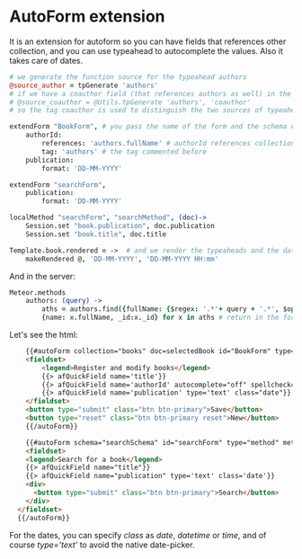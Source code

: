 AutoForm extension
==================

It is an extension for autoform so you can have fields that references other collection, and you can use typeahead to autocomplete the values. Also it takes care of dates.

```coffee
# we generate the function source for the typeahead authors
@source_author = tpGenerate 'authors'
# if we have a coauthor field (that references authors as well) in the book, we have to define
# @source_coauthor = @Utils.tpGenerate 'authors', 'coauthor'
# so the tag coauthor is used to distinguish the two sources of typeahead

extendForm "BookForm", # you pass the name of the form and the schema extension
    authorId:
        references: 'authors.fullName' # authorId references collection authors, and fullName is the field to display
        tag: 'authors' # the tag commented before
    publication:
        format: 'DD-MM-YYYY'

extendForm "searchForm",
    publication:
        format: 'DD-MM-YYYY'

localMethod "searchForm", "searchMethod", (doc)->  
    Session.set "book.publication", doc.publication 
    Session.set "book.title", doc.title

Template.book.rendered = ->  # and we render the typeaheads and the date pickers
    makeRendered @, 'DD-MM-YYYY', 'DD-MM-YYYY HH:mm'    
```

And in the server:

```coffee
Meteor.methods
    authors: (query) -> 
        aths = authors.find({fullName: {$regex: '.*'+ query + '.*', $options: 'i'}}).fetch()
        {name: x.fullName, _id:x._id} for x in aths # return in the form {_id:..., name:...}
```

Let's see the html:
```html
    {{#autoForm collection="books" doc=selectedBook id="BookForm" type=typeBookForm validation='submit'}}
    <fieldset>    
        <legend>Register and modify books</legend>    
        {{> afQuickField name='title'}}        
        {{> afQuickField name='authorId' autocomplete="off" spellcheck="off" class="typeahead" data-source="source_author"}}        
        {{> afQuickField name='publication' type='text' class="date"}}
    </fieldset>
    <button type="submit" class="btn btn-primary">Save</button>
    <button type="reset" class="btn btn-primary reset">New</button>
    {{/autoForm}}

    {{#autoForm schema="searchSchema" id="searchForm" type="method" meteormethod="searchMethod"}}
    <fieldset>
    <legend>Search for a book</legend>
    {{> afQuickField name="title"}}
    {{> afQuickField name="publication" type='text' class='date'}}
    <div>
      <button type="submit" class="btn btn-primary">Search</button>
    </div>
  </fieldset>
  {{/autoForm}}  
```

For the dates, you can specify *class* as *date*, *datetime* or *time*, and of course *type='text'* to avoid the native date-picker.
